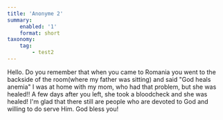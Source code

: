 ```yaml
---
title: 'Anonyme 2'
summary:
    enabled: '1'
    format: short
taxonomy:
    tag:
        - test2
---
```


Hello.
Do you remember that when you came to Romania you went to the backside of the room(where my father was sitting) and said "God heals anemia" I was at home with my mom, who had that problem, but she was healed!! A few days after you left, she took a bloodcheck and she was healed!
I'm glad that there still are people who are devoted to God and willing to do serve Him. God bless you!
